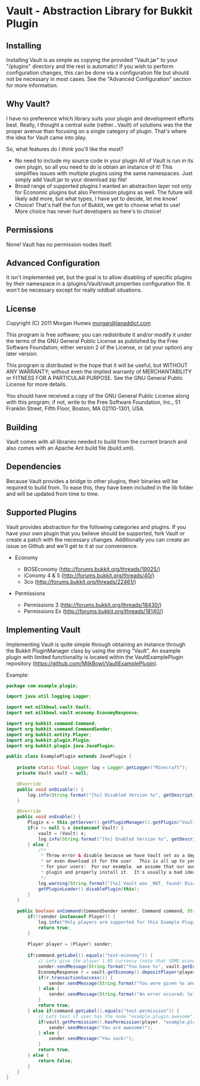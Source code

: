 # Vault - Abstraction Library for Bukkit Plugin

## Installing
Installing Vault is as simple as copying the provided "Vault.jar" to your
"<bukkit-install-dir>/plugins" directory and the rest is automatic!  If you
wish to perform configuration changes, this can be done via a configuration
file but should not be necessary in most cases.  See the "Advanced
Configuration" section for more information.


## Why Vault?
I have no preference which library suits your plugin and development efforts
best.  Really, I thought a central suite (rather...Vault) of solutions was the
the proper avenue than focusing on a single category of plugin.  That's where
the idea for Vault came into play.

So, what features do I _think_ you'll like the most?

 * No need to include my source code in your plugin
   All of Vault is run in its own plugin, so all you need to do is obtain an
   instance of it!  This simplifies issues with multiple plugins using the same
   namespaces.  Just simply add Vault.jar to your download zip file!
 * Broad range of supported plugins
   I wanted an abstraction layer not only for Economic plugins but also
   Permission plugins as well.  The future will likely add more, but what
   types, I have yet to decide, let me know!
 * Choice!
   That's half the fun of Bukkit, we get to choose what to use!  More choice
   has never hurt developers so here's to choice!


## Permissions
None!  Vault has no permission nodes itself.


## Advanced Configuration
It isn't implemented yet, but the goal is to allow disabling of specific
plugins by their namespace in a <bukkit-dir>/plugins/Vault/vault.properties
configuration file.  It won't be necessary except for really oddball
situations.


## License
Copyright (C) 2011 Morgan Humes <morgan@lanaddict.com>

This program is free software; you can redistribute it and/or
modify it under the terms of the GNU General Public License
as published by the Free Software Foundation; either version 2
of the License, or (at your option) any later version.

This program is distributed in the hope that it will be useful,
but WITHOUT ANY WARRANTY; without even the implied warranty of
MERCHANTABILITY or FITNESS FOR A PARTICULAR PURPOSE.  See the
GNU General Public License for more details.

You should have received a copy of the GNU General Public License
along with this program; if not, write to the Free Software
Foundation, Inc., 51 Franklin Street, Fifth Floor, Boston, MA  02110-1301, USA.


## Building
Vault comes with all libraries needed to build from the current branch and
also comes with an Apache Ant build file (build.xml).


## Dependencies
Because Vault provides a bridge to other plugins, their binaries will be
required to build from.  To ease this, they have been included in the lib
folder and will be updated from time to time.


## Supported Plugins
Vault provides abstraction for the following categories and plugins.  If you
have your own plugin that you believe should be supported, fork Vault or create
a patch with the necessary changes.  Additionally you can create an issue on
Github and we'll get to it at our convenience.

 * Economy
   - BOSEconomy (http://forums.bukkit.org/threads/19025/)
   - iConomy 4 & 5 (http://forums.bukkit.org/threads/40/)
   - 3co (http://forums.bukkit.org/threads/22461/)

 * Permissions
   - Permissions 3 (http://forums.bukkit.org/threads/18430/)
   - Permissions Ex (http://forums.bukkit.org/threads/18140/)


## Implementing Vault
Implementing Vault is quite simple through obtaining an instance through the
Bukkit PluginManager class by using the string "Vault".  An example plugin with
limited functionality is located within the VaultExamplePlugin repository
(https://github.com/MilkBowl/VaultExamplePlugin).

Example:

```java
package com.example.plugin;

import java.util.logging.Logger;

import net.milkbowl.vault.Vault;
import net.milkbowl.vault.economy.EconomyResponse;

import org.bukkit.command.Command;
import org.bukkit.command.CommandSender;
import org.bukkit.entity.Player;
import org.bukkit.plugin.Plugin;
import org.bukkit.plugin.java.JavaPlugin;

public class ExamplePlugin extends JavaPlugin {
    
    private static final Logger log = Logger.getLogger("Minecraft");
    private Vault vault = null;

    @Override
    public void onDisable() {
        log.info(String.format("[%s] Disabled Version %s", getDescription().getName(), getDescription().getVersion()));
    }

    @Override
    public void onEnable() {
        Plugin x = this.getServer().getPluginManager().getPlugin("Vault");
        if(x != null & x instanceof Vault) {
            vault = (Vault) x;
            log.info(String.format("[%s] Enabled Version %s", getDescription().getName(), getDescription().getVersion()));
        } else {
            /**
             * Throw error & disable because we have Vault set as a dependency, you could give a download link
             * or even download it for the user.  This is all up to you as a developer to decide the best option
             * for your users!  For our example, we assume that our audience (developers) can find the Vault
             * plugin and properly install it.  It's usually a bad idea however.
             */
            log.warning(String.format("[%s] Vault was _NOT_ found! Disabling plugin.", getDescription().getName()));
            getPluginLoader().disablePlugin(this);
        }
    }
    
    public boolean onCommand(CommandSender sender, Command command, String commandLabel, String[] args) {
        if(!(sender instanceof Player)) {
            log.info("Only players are supported for this Example Plugin, but you should not do this!!!");
            return true;
        }
        
        Player player = (Player) sender;
        
        if(command.getLabel().equals("test-economy")) {
            // Lets give the player 1.05 currency (note that SOME economic plugins require rounding!
            sender.sendMessage(String.format("You have %s", vault.getEconomy().format(vault.getEconomy().getBalance(player.getName()).amount)));
            EconomyResponse r = vault.getEconomy().depositPlayer(player.getName(), 1.05);
            if(r.transactionSuccess()) {
                sender.sendMessage(String.format("You were given %s and now have %s", vault.getEconomy().format(r.amount), vault.getEconomy().format(r.balance)));
            } else {
                sender.sendMessage(String.format("An error occured: %s", r.errorMessage));
            }
            return true;
        } else if(command.getLabel().equals("test-permission")) {
            // Lets test if user has the node "example.plugin.awesome" to determine if they are awesome or just suck
            if(vault.getPermission().hasPermission(player, "example.plugin.awesome", false)) {
                sender.sendMessage("You are awesome!");
            } else {
                sender.sendMessage("You suck!");
            }
            return true;
        } else {
            return false;
        }
    }
}
```
